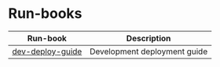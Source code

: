 # Run-books

| Run-book                                        | Description                  |
| ----------------------------------------------- | ---------------------------- |
| [dev-deploy-guide](dev-deploy-guide/README.md)  | Development deployment guide |
